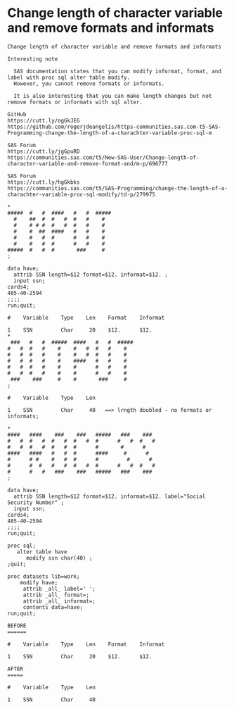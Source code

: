 #  Change length of character variable and remove formats and informats  
    Change length of character variable and remove formats and informats                                                                          
                                                                                                                                                  
    Interesting note                                                                                                                              
                                                                                                                                                  
      SAS documentation states that you can modify informat, format, and label with proc sql alter table modify.                                  
      However, you cannot remove formats or informats.                                                                                            
                                                                                                                                                  
      It is also interesting that you can make length changes but not remove formats or informats with sql alter.                                 
                                                                                                                                                  
    GitHub                                                                                                                                        
    https://cutt.ly/ogGkJEG                                                                                                                       
    https://github.com/rogerjdeangelis/https-communities.sas.com-t5-SAS-Programming-change-the-length-of-a-charachter-variable-proc-sql-m         
                                                                                                                                                  
    SAS Forum                                                                                                                                     
    https://cutt.ly/jgGpuRD                                                                                                                       
    https://communities.sas.com/t5/New-SAS-User/Change-length-of-character-variable-and-remove-format-and/m-p/696777                              
                                                                                                                                                  
    SAS Forum                                                                                                                                     
    https://cutt.ly/hgGkbks                                                                                                                       
    https://communities.sas.com/t5/SAS-Programming/change-the-length-of-a-charachter-variable-proc-sql-modify/td-p/279975                         
                                                                                                                                                  
    *                                                                                                                                             
    #####  #   #  ####   #   #  #####                                                                                                             
      #    ##  #  #   #  #   #    #                                                                                                               
      #    # # #  #   #  #   #    #                                                                                                               
      #    #  ##  ####   #   #    #                                                                                                               
      #    #   #  #      #   #    #                                                                                                               
      #    #   #  #      #   #    #                                                                                                               
    #####  #   #  #       ###     #                                                                                                               
    ;                                                                                                                                             
                                                                                                                                                  
    data have;                                                                                                                                    
      attrib SSN length=$12 format=$12. informat=$12. ;                                                                                           
      input ssn;                                                                                                                                  
    cards4;                                                                                                                                       
    485-40-2594                                                                                                                                   
    ;;;;                                                                                                                                          
    run;quit;                                                                                                                                     
                                                                                                                                                  
    #    Variable    Type    Len    Format    Informat                                                                                            
                                                                                                                                                  
    1    SSN         Char     20    $12.      $12.                                                                                                
    *                                                                                                                                             
     ###   #   #  #####  ####   #   #  #####                                                                                                      
    #   #  #   #    #    #   #  #   #    #                                                                                                        
    #   #  #   #    #    #   #  #   #    #                                                                                                        
    #   #  #   #    #    ####   #   #    #                                                                                                        
    #   #  #   #    #    #      #   #    #                                                                                                        
    #   #  #   #    #    #      #   #    #                                                                                                        
     ###    ###     #    #       ###     #                                                                                                        
    ;                                                                                                                                             
                                                                                                                                                  
    #    Variable    Type    Len                                                                                                                  
                                                                                                                                                  
    1    SSN         Char     40   ==> lrngth doubled - no formats or informats;                                                                  
                                                                                                                                                  
    *                                                                                                                                             
    ####   ####    ###    ###   #####   ###    ###                                                                                                
    #   #  #   #  #   #  #   #  #      #   #  #   #                                                                                               
    #   #  #   #  #   #  #      #       #      #                                                                                                  
    ####   ####   #   #  #      ####     #      #                                                                                                 
    #      # #    #   #  #      #         #      #                                                                                                
    #      #  #   #   #  #   #  #      #   #  #   #                                                                                               
    #      #   #   ###    ###   #####   ###    ###                                                                                                
    ;                                                                                                                                             
                                                                                                                                                  
    data have;                                                                                                                                    
      attrib SSN length=$12 format=$12. informat=$12. label="Social Security Number" ;                                                            
      input ssn;                                                                                                                                  
    cards4;                                                                                                                                       
    485-40-2594                                                                                                                                   
    ;;;;                                                                                                                                          
    run;quit;                                                                                                                                     
                                                                                                                                                  
    proc sql;                                                                                                                                     
       alter table have                                                                                                                           
          modify ssn char(40) ;                                                                                                                   
    ;quit;                                                                                                                                        
                                                                                                                                                  
    proc datasets lib=work;                                                                                                                       
        modify have;                                                                                                                              
         attrib _all_ label=' ';                                                                                                                  
         attrib _all_ format=;                                                                                                                    
         attrib _all_ informat=;                                                                                                                  
         contents data=have;                                                                                                                      
    run;quit;                                                                                                                                     
                                                                                                                                                  
    BEFORE                                                                                                                                        
    ======                                                                                                                                        
                                                                                                                                                  
    #    Variable    Type    Len    Format    Informat                                                                                            
                                                                                                                                                  
    1    SSN         Char     20    $12.      $12.                                                                                                
                                                                                                                                                  
    AFTER                                                                                                                                         
    =====                                                                                                                                         
                                                                                                                                                  
    #    Variable    Type    Len                                                                                                                  
                                                                                                                                                  
    1    SSN         Char     40                                                                                                                  
                                                                                                                                                  
                                                                                                                                                  
